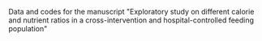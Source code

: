 
Data and codes for the manuscript "Exploratory study on different calorie and nutrient ratios in a cross-intervention and hospital-controlled feeding population"
